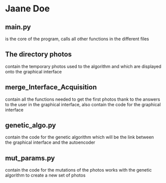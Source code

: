 # Jaane Doe

## main.py
is the core of the program, calls all other functions in the different files

## The directory photos
contain the temporary photos used to the algorithm and which are displayed onto the graphical interface

## merge_Interface_Acquisition
contain all the functions needed to get the first photos thank to the answers to the user in the graphical interface, also contain the code for the graphical interface

## genetic_algo.py
contain the code for the genetic algorithm which will be the link between the graphical interface and the autoencoder

## mut_params.py
contain the code for the mutations of the photos works with the genetic algorithm to create a new set of photos
